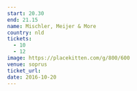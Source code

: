 ```yaml
---
start: 20.30
end: 21.15
name: Mischler, Meijer & More
country: nld
tickets:
  - 10
  - 12
image: https://placekitten.com/g/800/600
venue: soprus
ticket_url: 
date: 2016-10-20
---
```

